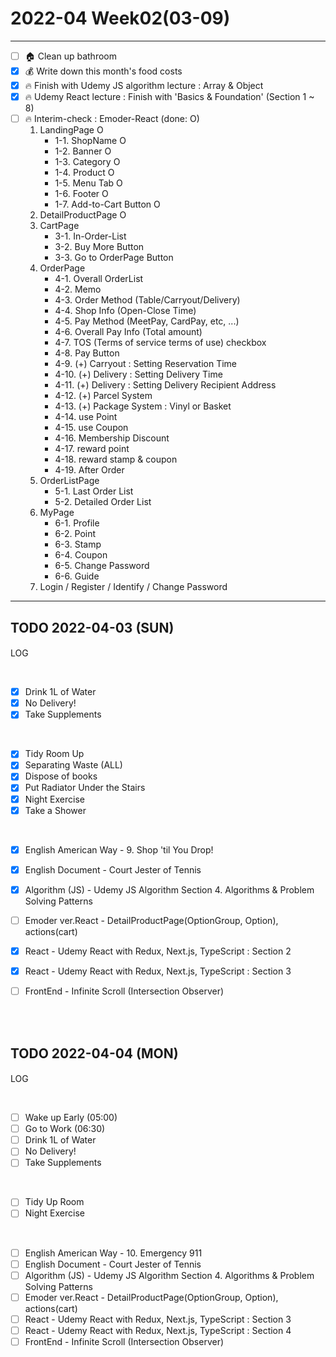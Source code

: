 # 2022-04 Week02(03-09) 
<hr>

- [ ] :house: Clean up bathroom
- [x] :moneybag: Write down this month's food costs
- [x] :fire: Finish with Udemy JS algorithm lecture : Array & Object 
- [x] :fire: Udemy React lecture : Finish with 'Basics & Foundation' (Section 1 ~ 8)
- [ ] :fire: Interim-check : Emoder-React (done: O)
    1. LandingPage O
        * 1-1. ShopName O
        * 1-2. Banner O
        * 1-3. Category O
        * 1-4. Product O
        * 1-5. Menu Tab O
        * 1-6. Footer O
        * 1-7. Add-to-Cart Button O
    2. DetailProductPage O
    3. CartPage
        * 3-1. In-Order-List
        * 3-2. Buy More Button
        * 3-3. Go to OrderPage Button
    4. OrderPage
        * 4-1. Overall OrderList
        * 4-2. Memo 
        * 4-3. Order Method (Table/Carryout/Delivery)
        * 4-4. Shop Info (Open-Close Time)
        * 4-5. Pay Method (MeetPay, CardPay, etc, ...)
        * 4-6. Overall Pay Info (Total amount)
        * 4-7. TOS (Terms of service terms of use) checkbox 
        * 4-8. Pay Button 
        * 4-9. (+) Carryout : Setting Reservation Time
        * 4-10. (+) Delivery : Setting Delivery Time
        * 4-11. (+) Delivery : Setting Delivery Recipient Address
        * 4-12. (+) Parcel System
        * 4-13. (+) Package System : Vinyl or Basket
        * 4-14. use Point
        * 4-15. use Coupon
        * 4-16. Membership Discount
        * 4-17. reward point
        * 4-18. reward stamp & coupon 
        * 4-19. After Order
    5. OrderListPage
        * 5-1. Last Order List
        * 5-2. Detailed Order List
    6. MyPage
        * 6-1. Profile
        * 6-2. Point
        * 6-3. Stamp
        * 6-4. Coupon
        * 6-5. Change Password
        * 6-6. Guide 
    7. Login / Register / Identify / Change Password

<hr>
   

## TODO 2022-04-03 (SUN)
#### 
LOG

<br>

- [x] Drink 1L of Water
- [x] No Delivery! 
- [x] Take Supplements 
<br>

- [x] Tidy Room Up 
- [x] Separating Waste (ALL)
- [x] Dispose of books
- [x] Put Radiator Under the Stairs
- [x] Night Exercise 
- [x] Take a Shower
<br>

- [x] English American Way - 9. Shop 'til You Drop!
- [x] English Document - Court Jester of Tennis 
- [x] Algorithm (JS) - Udemy JS Algorithm Section 4. Algorithms & Problem Solving Patterns
- [ ] Emoder ver.React - DetailProductPage(OptionGroup, Option), actions(cart) 
- [x] React - Udemy React with Redux, Next.js, TypeScript : Section 2
- [x] React - Udemy React with Redux, Next.js, TypeScript : Section 3 
- [ ] FrontEnd - Infinite Scroll (Intersection Observer)



<br><br>

## TODO 2022-04-04 (MON)
#### 
LOG

<br>

- [ ] Wake up Early (05:00)
- [ ] Go to Work (06:30)
- [ ] Drink 1L of Water
- [ ] No Delivery! 
- [ ] Take Supplements 
<br>

- [ ] Tidy Up Room
- [ ] Night Exercise 
<br>

- [ ] English American Way - 10. Emergency 911
- [ ] English Document - Court Jester of Tennis 
- [ ] Algorithm (JS) - Udemy JS Algorithm Section 4. Algorithms & Problem Solving Patterns
- [ ] Emoder ver.React - DetailProductPage(OptionGroup, Option), actions(cart) 
- [ ] React - Udemy React with Redux, Next.js, TypeScript : Section 3 
- [ ] React - Udemy React with Redux, Next.js, TypeScript : Section 4 
- [ ] FrontEnd - Infinite Scroll (Intersection Observer)